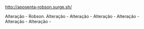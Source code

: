 

http://aposenta-robson.surge.sh/


Alteração - Robson.
Alteração - 
Alteração - 
Alteração - 
Alteração - 
Alteração - 
Alteração - 
